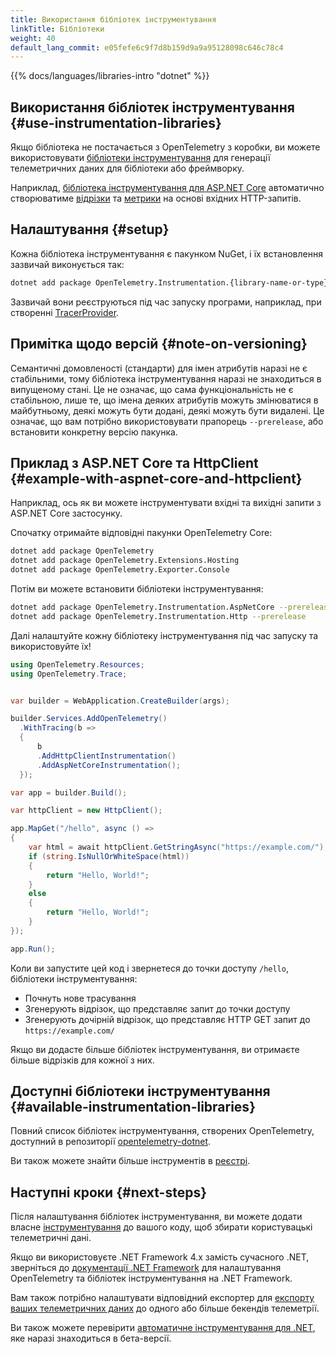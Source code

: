 ```yaml
---
title: Використання бібліотек інструментування
linkTitle: Бібліотеки
weight: 40
default_lang_commit: e05fefe6c9f7d8b159d9a9a95128098c646c78c4
---
```


{{% docs/languages/libraries-intro "dotnet" %}}

## Використання бібліотек інструментування {#use-instrumentation-libraries}

Якщо бібліотека не постачається з OpenTelemetry з коробки, ви можете використовувати [бібліотеки інструментування](/docs/specs/otel/glossary/#instrumentation-library) для генерації телеметричних даних для бібліотеки або фреймворку.

Наприклад, [бібліотека інструментування для ASP.NET Core](https://www.nuget.org/packages/OpenTelemetry.Instrumentation.AspNetCore) автоматично створюватиме [відрізки](/docs/concepts/signals/traces/#spans) та [метрики](/docs/concepts/signals/metrics) на основі вхідних HTTP-запитів.

## Налаштування {#setup}

Кожна бібліотека інструментування є пакунком NuGet, і їх встановлення зазвичай виконується так:

```sh
dotnet add package OpenTelemetry.Instrumentation.{library-name-or-type}
```

Зазвичай вони реєструються під час запуску програми, наприклад, при створенні [TracerProvider](/docs/concepts/signals/traces/#tracer-provider).

## Примітка щодо версій {#note-on-versioning}

Семантичні домовленості (стандарти) для імен атрибутів наразі не є стабільними, тому бібліотека інструментування наразі не знаходиться в випущеному стані. Це не означає, що сама функціональність не є стабільною, лише те, що імена деяких атрибутів можуть змінюватися в майбутньому, деякі можуть бути додані, деякі можуть бути видалені. Це означає, що вам потрібно використовувати прапорець `--prerelease`, або встановити конкретну версію пакунка.

## Приклад з ASP.NET Core та HttpClient {#example-with-aspnet-core-and-httpclient}

Наприклад, ось як ви можете інструментувати вхідні та вихідні запити з ASP.NET Core застосунку.

Спочатку отримайте відповідні пакунки OpenTelemetry Core:

```sh
dotnet add package OpenTelemetry
dotnet add package OpenTelemetry.Extensions.Hosting
dotnet add package OpenTelemetry.Exporter.Console
```

Потім ви можете встановити бібліотеки інструментування:

```sh
dotnet add package OpenTelemetry.Instrumentation.AspNetCore --prerelease
dotnet add package OpenTelemetry.Instrumentation.Http --prerelease
```

Далі налаштуйте кожну бібліотеку інструментування під час запуску та використовуйте їх!

```csharp
using OpenTelemetry.Resources;
using OpenTelemetry.Trace;


var builder = WebApplication.CreateBuilder(args);

builder.Services.AddOpenTelemetry()
  .WithTracing(b =>
  {
      b
      .AddHttpClientInstrumentation()
      .AddAspNetCoreInstrumentation();
  });

var app = builder.Build();

var httpClient = new HttpClient();

app.MapGet("/hello", async () =>
{
    var html = await httpClient.GetStringAsync("https://example.com/");
    if (string.IsNullOrWhiteSpace(html))
    {
        return "Hello, World!";
    }
    else
    {
        return "Hello, World!";
    }
});

app.Run();
```

Коли ви запустите цей код і звернетеся до точки доступу `/hello`, бібліотеки інструментування:

- Почнуть нове трасування
- Згенерують відрізок, що представляє запит до точки доступу
- Згенерують дочірній відрізок, що представляє HTTP GET запит до `https://example.com/`

Якщо ви додасте більше бібліотек інструментування, ви отримаєте більше відрізків для кожної з них.

## Доступні бібліотеки інструментування {#available-instrumentation-libraries}

Повний список бібліотек інструментування, створених OpenTelemetry, доступний в репозиторії [opentelemetry-dotnet][].

Ви також можете знайти більше інструментів в [реєстрі](/ecosystem/registry/?language=dotnet&component=instrumentation).

## Наступні кроки {#next-steps}

Після налаштування бібліотек інструментування, ви можете додати власне [інструментування](/docs/languages/dotnet/instrumentation) до вашого коду, щоб збирати користувацькі телеметричні дані.

Якщо ви використовуєте .NET Framework 4.x замість сучасного .NET, зверніться до [документації .NET Framework](/docs/languages/dotnet/netframework) для налаштування OpenTelemetry та бібліотек інструментування на .NET Framework.

Вам також потрібно налаштувати відповідний експортер для [експорту ваших телеметричних даних](/docs/languages/dotnet/exporters) до одного або більше бекендів телеметрії.

Ви також можете перевірити [автоматичне інструментування для .NET](/docs/zero-code/dotnet), яке наразі знаходиться в бета-версії.

[opentelemetry-dotnet]: https://github.com/open-telemetry/opentelemetry-dotnet
